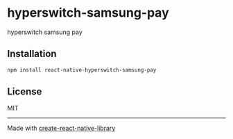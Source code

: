 # hyperswitch-samsung-pay

hyperswitch samsung pay

## Installation

```sh
npm install react-native-hyperswitch-samsung-pay
```

## License

MIT

---

Made with [create-react-native-library](https://github.com/callstack/react-native-builder-bob)
